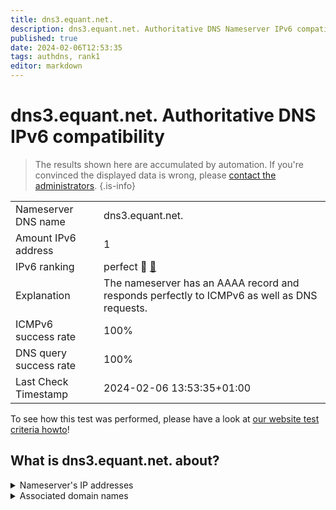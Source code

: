 ```yaml
---
title: dns3.equant.net.
description: dns3.equant.net. Authoritative DNS Nameserver IPv6 compatibility
published: true
date: 2024-02-06T12:53:35
tags: authdns, rank1
editor: markdown
---
```


# dns3.equant.net. Authoritative DNS IPv6 compatibility

> The results shown here are accumulated by automation. If you're convinced the displayed data is wrong, please [contact the administrators](/howto/chat). 
{.is-info}




|   |   |
| - | - |
| Nameserver DNS name | dns3.equant.net.
| Amount IPv6 address | 1
| IPv6 ranking | perfect :1st_place_medal: [🔗](/howto/ranking) |
| Explanation | The nameserver has an AAAA record and responds perfectly to ICMPv6 as well as DNS requests. |
| ICMPv6 success rate | 100%|
| DNS query success rate | 100% |
| Last Check Timestamp | 2024-02-06 13:53:35+01:00 |

To see how this test was performed, please have a look at [our website test criteria howto](/howto/testcriteria/authdns)!


## What is dns3.equant.net. about?




<details>
<summary>Nameserver's IP addresses</summary>

2a01:ce95:4000:1001:204:59:152:207

</details>



<details>
<summary>Associated domain names</summary>

renault.fr

</details>
